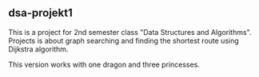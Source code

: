 ## dsa-projekt1

This is a project for 2nd semester class "Data Structures and Algorithms". Projects is about graph searching and finding the shortest route using Dijkstra algorithm.

This version works with one dragon and three princesses.
